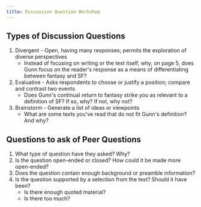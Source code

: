 ```yaml
---
title: Discussion Question Workshop
---
```


## Types of Discussion Questions

1. Divergent - Open, having many responses; permits the exploration of diverse perspectives
	* Instead of focusing on writing or the text itself, why, on page 5, does Gunn focus on the reader's response as a means of differentiating between fantasy and SF?
1. Evaluative - Asks respondents to choose or justify a position; compare and contrast two events
	* Does Gunn's continual return to fantasy strike you as relevant to a definition of SF? If so, why? If not, why not?
1. Brainstorm - Generate a list of ideas or viewpoints
	* What are some texts you've read that do not fit Gunn's definition? And why?

## Questions to ask of Peer Questions

1. What type of question have they asked? Why?
1. Is the question open-ended or closed? How could it be made more open-ended?
1. Does the question contain enough background or preamble information?
1. Is the question supported by a selection from the text? Should it have been?
	* Is there enough quoted material?
	* Is there too much?

